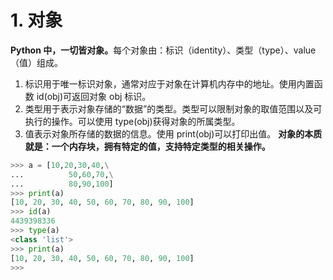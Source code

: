# 1. 对象

<strong>Python 中，一切皆对象。</strong>每个对象由：标识（identity）、类型（type）、value（值）组成。

1. 标识用于唯一标识对象，通常对应于对象在计算机内存中的地址。使用内置函数 id(obj)可返回对象 obj 标识。
2. 类型用于表示对象存储的“数据”的类型。类型可以限制对象的取值范围以及可执行的操作。可以使用 type(obj)获得对象的所属类型。
3. 值表示对象所存储的数据的信息。使用 print(obj)可以打印出值。
   <strong>对象的本质就是：一个内存块，拥有特定的值，支持特定类型的相关操作。</strong>

```python
>>> a = [10,20,30,40,\
...          50,60,70,\
...          80,90,100]
>>> print(a)
[10, 20, 30, 40, 50, 60, 70, 80, 90, 100]
>>> id(a)
4439398336
>>> type(a)
<class 'list'>
>>> print(a)
[10, 20, 30, 40, 50, 60, 70, 80, 90, 100]
>>>

```
